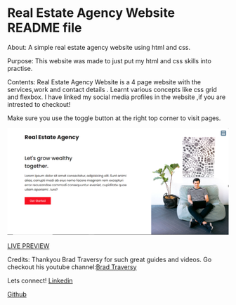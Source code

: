# Real Estate Agency Website README file
About:
A simple real estate agency website using html and css.

Purpose:
This website was made to just put my html and css skills into practise.

Contents:
Real Estate Agency Website is a 4 page website with the services,work and contact details .
Learnt various concepts like css grid and flexbox.
I have linked my social media profiles in the website ,if you are intrested to checkout!

Make sure you use the toggle button at the right top corner to visit pages.

![website image](images/real_estate_agency_website_preview.png)

<a href="https://onewayshruti.github.io/real_estate_agency_website/" target="_blank">LIVE PREVIEW</a>


Credits:
Thankyou Brad Traversy for such great guides and videos.
Go checkout his youtube channel:<a href="https://www.youtube.com/user/TechGuyWeb">Brad Traversy</a>

Lets connect!
<a href ="https://www.linkedin.com/in/onewayshruti/">Linkedin</a><br>

<a href = "https://github.com/OnewayShruti">Github</a><br>




